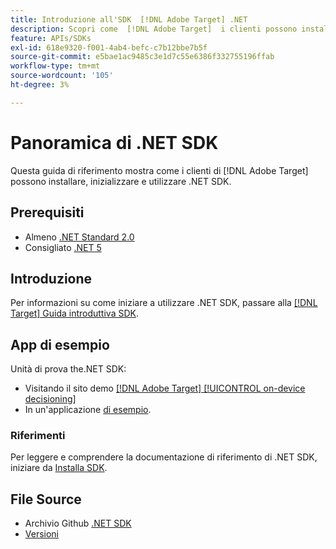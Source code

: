 ```yaml
---
title: Introduzione all'SDK  [!DNL Adobe Target] .NET
description: Scopri come  [!DNL Adobe Target]  i clienti possono installare, inizializzare e utilizzare .NET SDK.
feature: APIs/SDKs
exl-id: 618e9320-f001-4ab4-befc-c7b12bbe7b5f
source-git-commit: e5bae1ac9485c3e1d7c55e6386f332755196ffab
workflow-type: tm+mt
source-wordcount: '105'
ht-degree: 3%

---
```


# Panoramica di .NET SDK

Questa guida di riferimento mostra come i clienti di [!DNL Adobe Target] possono installare, inizializzare e utilizzare .NET SDK.

## Prerequisiti

* Almeno [.NET Standard 2.0](https://github.com/dotnet/standard/blob/v2.1.0/docs/versions/netstandard2.0.md)
* Consigliato [.NET 5](https://github.com/dotnet/core/blob/main/release-notes/5.0/README.md)

## Introduzione

Per informazioni su come iniziare a utilizzare .NET SDK, passare alla [[!DNL Target] Guida introduttiva SDK](../sdk-guides/getting-started/getting-started.md).

## App di esempio

Unità di prova the.NET SDK:

* Visitando il sito demo [[!DNL Adobe Target] [!UICONTROL on-device decisioning]](https://github.com/adobe/on-device-decisioning-demo-site)
* In un&#39;applicazione [di esempio](../sdk-guides/sample-apps/sample-apps.md).

### Riferimenti

Per leggere e comprendere la documentazione di riferimento di .NET SDK, iniziare da [Installa SDK](install-sdk.md).

## File Source

* Archivio Github [.NET SDK](https://github.com/adobe/target-dotnet-sdk)
* [Versioni](https://github.com/adobe/target-dotnet-sdk/releases)
